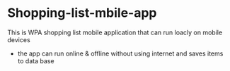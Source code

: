 # Shopping-list-mbile-app
This is WPA shopping list mobile application that can run loacly on mobile devices  
- the app can run online & offline without using internet and saves items to data base 

